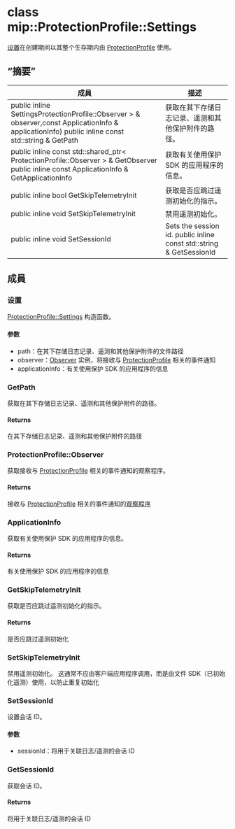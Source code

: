 # <a name="class-mipprotectionprofilesettings"></a>class mip::ProtectionProfile::Settings 
[设置](#classmip_1_1_protection_profile_1_1_settings)在创建期间以其整个生存期内由 [ProtectionProfile](#classmip_1_1_protection_profile) 使用。
## <a name="summary"></a>“摘要”
 成員                        | 描述                                
--------------------------------|---------------------------------------------
public inline  SettingsProtectionProfile::Observer > & observer,const ApplicationInfo & applicationInfo) public inline const std::string & GetPath | 获取在其下存储日志记录、遥测和其他保护附件的路径。
public inline const std::shared_ptr< ProtectionProfile::Observer > & GetObserver public inline const ApplicationInfo & GetApplicationInfo | 获取有关使用保护 SDK 的应用程序的信息。
public inline bool GetSkipTelemetryInit | 获取是否应跳过遥测初始化的指示。
public inline void SetSkipTelemetryInit | 禁用遥测初始化。
public inline void SetSessionId | Sets the session id. public inline const std::string & GetSessionId | 获取会话 ID。
## <a name="members"></a>成員
### <a name="settings"></a>设置
[ProtectionProfile::Settings](#classmip_1_1_protection_profile_1_1_settings) 构造函数。
#### <a name="parameters"></a>参数
* path：在其下存储日志记录、遥测和其他保护附件的文件路径 
* observer：[Observer](#classmip_1_1_protection_profile_1_1_observer) 实例，将接收与 [ProtectionProfile](#classmip_1_1_protection_profile) 相关的事件通知
* applicationInfo：有关使用保护 SDK 的应用程序的信息
### <a name="getpath"></a>GetPath
获取在其下存储日志记录、遥测和其他保护附件的路径。
#### <a name="returns"></a>Returns
在其下存储日志记录、遥测和其他保护附件的路径
### <a name="protectionprofileobserver"></a>ProtectionProfile::Observer
获取接收与 [ProtectionProfile](#classmip_1_1_protection_profile) 相关的事件通知的观察程序。
#### <a name="returns"></a>Returns
接收与 [ProtectionProfile](#classmip_1_1_protection_profile) 相关的事件通知的[观察程序](#classmip_1_1_protection_profile_1_1_observer)
### <a name="applicationinfo"></a>ApplicationInfo
获取有关使用保护 SDK 的应用程序的信息。
#### <a name="returns"></a>Returns
有关使用保护 SDK 的应用程序的信息
### <a name="getskiptelemetryinit"></a>GetSkipTelemetryInit
获取是否应跳过遥测初始化的指示。
#### <a name="returns"></a>Returns
是否应跳过遥测初始化
### <a name="setskiptelemetryinit"></a>SetSkipTelemetryInit
禁用遥测初始化。
这通常不应由客户端应用程序调用，而是由文件 SDK（已初始化遥测）使用，以防止重复初始化
### <a name="setsessionid"></a>SetSessionId
设置会话 ID。
#### <a name="parameters"></a>参数
* sessionId：将用于关联日志/遥测的会话 ID
### <a name="getsessionid"></a>GetSessionId
获取会话 ID。
#### <a name="returns"></a>Returns
将用于关联日志/遥测的会话 ID